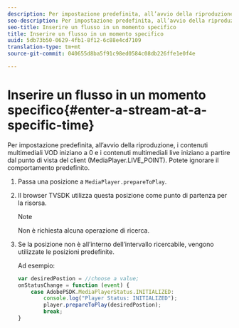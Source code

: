 ```yaml
---
description: Per impostazione predefinita, all’avvio della riproduzione, i contenuti multimediali VOD iniziano a 0 e i contenuti multimediali live iniziano a partire dal punto di vista del client (MediaPlayer.LIVE_POINT). Potete ignorare il comportamento predefinito.
seo-description: Per impostazione predefinita, all’avvio della riproduzione, i contenuti multimediali VOD iniziano a 0 e i contenuti multimediali live iniziano a partire dal punto di vista del client (MediaPlayer.LIVE_POINT). Potete ignorare il comportamento predefinito.
seo-title: Inserire un flusso in un momento specifico
title: Inserire un flusso in un momento specifico
uuid: 5db73b50-0629-4fb1-8f12-6c88e4cd7109
translation-type: tm+mt
source-git-commit: 040655d8ba5f91c98ed0584c08db226ffe1e0f4e

---
```



# Inserire un flusso in un momento specifico{#enter-a-stream-at-a-specific-time}

Per impostazione predefinita, all’avvio della riproduzione, i contenuti multimediali VOD iniziano a 0 e i contenuti multimediali live iniziano a partire dal punto di vista del client (MediaPlayer.LIVE_POINT). Potete ignorare il comportamento predefinito.

1. Passa una posizione a `MediaPlayer.prepareToPlay`.
1. Il browser TVSDK utilizza questa posizione come punto di partenza per la risorsa.

   >[!NOTE]
   >
   >Non è richiesta alcuna operazione di ricerca.

1. Se la posizione non è all’interno dell’intervallo ricercabile, vengono utilizzate le posizioni predefinite.

   Ad esempio:

   ```js
   var desiredPostion = //choose a value; 
   onStatusChange = function (event) { 
       case AdobePSDK.MediaPlayerStatus.INITIALIZED: 
           console.log("Player Status: INITIALIZED"); 
           player.prepareToPlay(desiredPostion); 
           break; 
   } 
   ```

